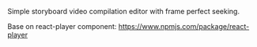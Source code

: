 Simple storyboard video compilation editor with frame perfect seeking.

Base on react-player component: https://www.npmjs.com/package/react-player
